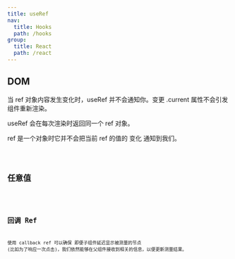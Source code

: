 ```yaml
---
title: useRef
nav:
  title: Hooks
  path: /hooks
group:
  title: React
  path: /react
---
```


## DOM

当 ref 对象内容发生变化时，useRef 并不会通知你。变更 .current 属性不会引发组件重新渲染。

useRef 会在每次渲染时返回同一个 ref 对象。

ref 是一个对象时它并不会把当前 ref 的值的 变化 通知到我们。

<code src="./demo/Basic.tsx" />

## 任意值

<code src="./demo/Timer.tsx" />

## 回调 Ref

使用 callback ref 可以确保 即便子组件延迟显示被测量的节点 (比如为了响应一次点击)，我们依然能够在父组件接收到相关的信息，以便更新测量结果。

<code src="./demo/MeasureDom.tsx" />
